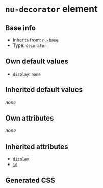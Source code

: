 # `nu-decorator` element

## Base info
* Inherits from: [`nu-base`](./nu-base.md)
* Type: `decorator`


## Own default values
* `display`: `none`

## Inherited default values
*none*


## Own attributes
*none*


## Inherited attributes
* [`display`](../attributes/display.md)
* [`id`](../attributes/id.md)

## Generated CSS
```css

```
